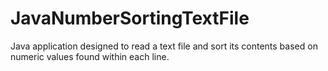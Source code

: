 # JavaNumberSortingTextFile
 Java application designed to read a text file and sort its contents based on numeric values found within each line. 
